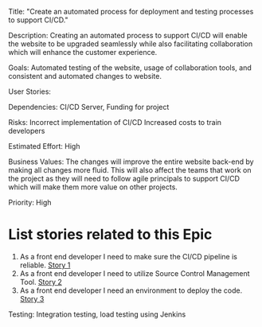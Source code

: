 Title: "Create an automated process for deployment and testing processes to support CI/CD."

Description: Creating an automated process to support CI/CD will enable the website to be upgraded seamlessly while also facilitating collaboration which will enhance the customer experience.

Goals: Automated testing of the website, usage of collaboration tools, and consistent and automated changes to website.

User Stories: 

Dependencies: CI/CD Server, Funding for project

Risks: Incorrect implementation of CI/CD
Increased costs to train developers

Estimated Effort: High

Business Values: The changes will improve the entire website back-end by making all changes more fluid. This will also affect the teams that work on the project as they will need to follow agile principals to support CI/CD which will make them more value on other projects.

Priority: High

# List stories related to this Epic
1. As a front end developer I need to make sure the CI/CD pipeline is reliable. [Story 1](https://github.com/bsibanda3/mywebclass-agile-docs/blob/main/documentation/theme_1/initiatives/Epics/Stories/DevOpsStories1.md)
2. As a front end developer I need to utilize Source Control Management Tool. [Story 2](https://github.com/bsibanda3/mywebclass-agile-docs/blob/main/documentation/theme_1/initiatives/Epics/Stories/DevOpsStories2.md)
3. As a front end developer I need an environment to deploy the code. [Story 3](https://github.com/bsibanda3/mywebclass-agile-docs/blob/main/documentation/theme_1/initiatives/Epics/Stories/DevOpsStories3.md)



Testing: Integration testing, load testing using Jenkins
